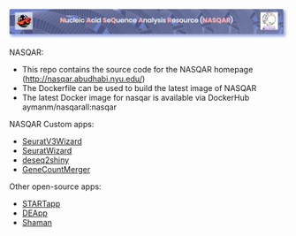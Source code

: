 ![alt text](nasqar_bar.png "NASQAR")

NASQAR:
- This repo contains the source code for the NASQAR homepage (http://nasqar.abudhabi.nyu.edu/)
- The Dockerfile can be used to build the latest image of NASQAR
- The latest Docker image for nasqar is available via DockerHub aymanm/nasqarall:nasqar

NASQAR Custom apps:
- [SeuratV3Wizard](https://github.com/nasqar/seuratv3wizard)
- [SeuratWizard](https://github.com/nasqar/SeuratWizard)
- [deseq2shiny](https://github.com/nasqar/deseq2shiny)
- [GeneCountMerger](https://github.com/nasqar/GeneCountMerger)

Other open-source apps:
- [STARTapp](https://github.com/jminnier/STARTapp)
- [DEApp](https://github.com/yan-cri/DEApp)
- [Shaman](https://github.com/aghozlane/shaman)
